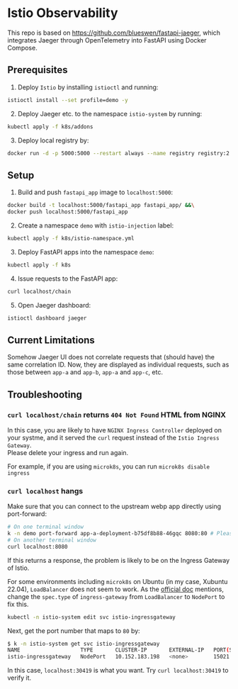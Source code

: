 # Istio Observability

This repo is based on https://github.com/blueswen/fastapi-jaeger, which integrates Jaeger through OpenTelemetry into FastAPI using Docker Compose.

## Prerequisites

1. Deploy `Istio` by installing `istioctl` and running:
```sh
istioctl install --set profile=demo -y
```

2. Deploy Jaeger etc. to the namespace `istio-system` by running:
```sh
kubectl apply -f k8s/addons
```

3. Deploy local registry by:
```sh
docker run -d -p 5000:5000 --restart always --name registry registry:2
```

## Setup

1. Build and push `fastapi_app` image to `localhost:5000`:
```sh
docker build -t localhost:5000/fastapi_app fastapi_app/ &&\
docker push localhost:5000/fastapi_app
```

2. Create a namespace `demo` with `istio-injection` label:
```sh
kubectl apply -f k8s/istio-namespace.yml
```

3. Deploy FastAPI apps into the namespace `demo`:
```sh
kubectl apply -f k8s
```

4. Issue requests to the FastAPI app:
```sh
curl localhost/chain
```

5. Open Jaeger dashboard:
```sh
istioctl dashboard jaeger
```

## Current Limitations

Somehow Jaeger UI does not correlate requests that (should have) the same correlation ID.
Now, they are displayed as individual requests, such as those between `app-a` and `app-b`, `app-a` and `app-c`, etc.


## Troubleshooting

### `curl localhost/chain` returns `404 Not Found` HTML from NGINX

In this case, you are likely to have `NGINX Ingress Controller` deployed on your systme, and it served the `curl` request instead of the `Istio Ingress Gateway`.  
Please delete your ingress and run again.

For example, if you are using `microk8s`, you can run `microk8s disable ingress`

### `curl localhost` hangs

Make sure that you can connect to the upstream webp app directly using port-forward:
```sh
# On one terminal window
k -n demo port-forward app-a-deployment-b75df8b88-46gqc 8080:80 # Please change the pod name appropriately
# On another terminal window
curl localhost:8080
```

If this returns a response, the problem is likely to be on the Ingress Gateway of Istio.

For some environments including `microk8s` on Ubuntu (in my case, Xubuntu 22.04), `LoadBalancer` does not seem to work.
As the [official doc](https://istio.io/latest/docs/tasks/traffic-management/ingress/ingress-control/#using-node-ports-of-the-ingress-gateway-service) mentions, change the `spec.type` of `ingress-gateway` from `LoadBalancer` to `NodePort` to fix this.
```sh
kubectl -n istio-system edit svc istio-ingressgateway
```

Next, get the port number that maps to `80` by:
```sh
$ k -n istio-system get svc istio-ingressgateway
NAME                   TYPE       CLUSTER-IP       EXTERNAL-IP   PORT(S)                                                                      AGE
istio-ingressgateway   NodePort   10.152.183.198   <none>        15021:32569/TCP,80:30419/TCP,443:32250/TCP,31400:30769/TCP,15443:32302/TCP   66m
```

In this case, `localhost:30419` is what you want. Try `curl localhost:30419` to verify it.
